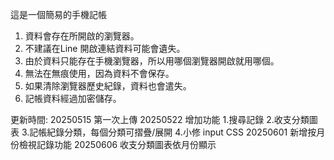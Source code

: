 這是一個簡易的手機記帳
1. 資料會存在所開啟的瀏覽器。
2. 不建議在Line 開啟連結資料可能會遺失。
3. 由於資料只能存在手機瀏覽器，所以用哪個瀏覽器開啟就用哪個。
4. 無法在無痕使用，因為資料不會保存。
5. 如果清除瀏覽器歷史紀錄，資料也會遣失。
6. 記帳資料經過加密儲存。

更新時間:
20250515 第一次上傳
20250522 增加功能
1.搜尋記錄
2.收支分類圖表
3.記帳紀錄分類，每個分類可摺疊/展開
4.小修 input CSS
20250601 新增按月份檢視記錄功能
20250606 收支分類圖表依月份顯示
